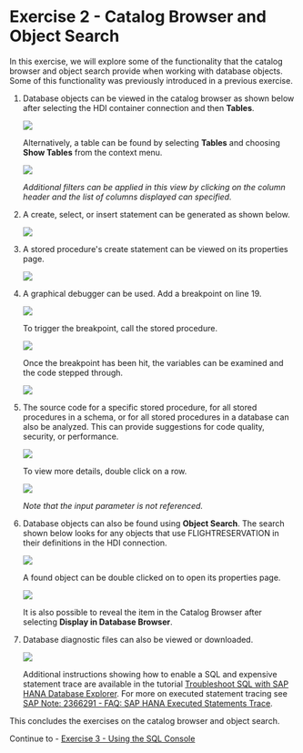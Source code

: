 # Exercise 2 - Catalog Browser and Object Search

In this exercise, we will explore some of the functionality that the catalog browser and object search provide when working with database objects.  Some of this functionality was previously introduced in a previous exercise.

1. Database objects can be viewed in the catalog browser as shown below after selecting the HDI container connection and then **Tables**.

    ![](images/tables.png)

    Alternatively, a table can be found by selecting **Tables** and choosing **Show Tables** from the context menu.
    
    ![](images/TablesInCatalogBrowser.png)

    *Additional filters can be applied in this view by clicking on the column header and the list of columns displayed can specified.*

2. A create, select, or insert statement can be generated as shown below.

    ![](images/GenerateInsert.png)

3. A stored procedure's create statement can be viewed on its properties page.

    ![](images/StoredProcedureSource.png)

4. A graphical debugger can be used.  Add a breakpoint on line 19.

    ![](images/OpenForDebugging.png)
  
    To trigger the breakpoint, call the stored procedure.

    ![](images/CallStoredProcedure.png)

    Once the breakpoint has been hit, the variables can be examined and the code stepped through.

    ![](images/Debugging.png)

5. The source code for a specific stored procedure, for all stored procedures in a schema, or for all stored procedures in a database can also be analyzed.  This can provide suggestions for code quality, security, or performance.

    ![](images/AnalyzeSQLScriptCode.png)

    To view more details, double click on a row.

    ![](images/AnalyzeSQLScriptCode2.png)
    
    *Note that the input parameter is not referenced.*

6. Database objects can also be found using **Object Search**.  The search shown below looks for any objects that use FLIGHTRESERVATION in their definitions in the HDI connection. 

    ![](images/ObjectSearch.png)

    A found object can be double clicked on to open its properties page.

    ![](images/OpenInDatabaseBrowser.png)
    
    It is also possible to reveal the item in the Catalog Browser after selecting **Display in Database Browser**.

7. Database diagnostic files can also be viewed or downloaded. 

    ![](images/DiagnosticFiles.png)

    Additional instructions showing how to enable a SQL and expensive statement trace are available in the tutorial [Troubleshoot SQL with SAP HANA Database Explorer](https://developers.sap.com/tutorials/hana-dbx-troubleshooting.html).  For more on executed statement tracing see [SAP Note: 2366291 - FAQ: SAP HANA Executed Statements Trace](https://launchpad.support.sap.com/#/notes/2366291).



This concludes the exercises on the catalog browser and object search.

Continue to - [Exercise 3 - Using the SQL Console](../ex3/README.md)